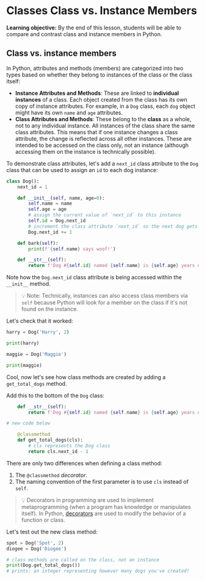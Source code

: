 <h1>
  <span class="headline">Classes</span>
  <span class="subhead">Class vs. Instance Members</span>
</h1>

**Learning objective:** By the end of this lesson, students will be able to compare and contrast class and instance members in Python.

## Class vs. instance members

In Python, attributes and methods (members) are categorized into two types based on whether they belong to instances of the class or the class itself:

- **Instance Attributes and Methods**: These are linked to **individual instances** of a class. Each object created from the class has its own copy of instance attributes. For example, in a `Dog` class, each `dog` object might have its own `name` and `age` attributes.
- **Class Attributes and Methods**: These belong to the **class** as a whole, not to any individual instance. All instances of the class share the same class attributes. This means that if one instance changes a class attribute, the change is reflected across all other instances. These are intended to be accessed on the class only, not an instance (although accessing them on the instance is technically possible).

To demonstrate class attributes, let's add a `next_id` class attribute to the `Dog` class that can be used to assign an `id` to each dog instance:

```python
class Dog():
    next_id = 1

    def __init__(self, name, age=0):
        self.name = name
        self.age = age
        # assign the current value of `next_id` to this instance
        self.id = Dog.next_id
        # increment the class attribute `next_id` so the next dog gets a new ID
        Dog.next_id += 1

    def bark(self):
        print(f'{self.name} says woof!')

    def __str__(self):
        return f'Dog #{self.id} named {self.name} is {self.age} years old.'
```

Note how the `Dog.next_id` class attribute is being accessed within the `__init__` method.

> 💡 Note: Technically, instances can also access class members via `self` because Python will look for a member on the class if it's not found on the instance.

Let's check that it worked:

```python
harry = Dog('Harry', 2)

print(harry)

maggie = Dog('Maggie')

print(maggie)
```

Cool, now let's see how class methods are created by adding a `get_total_dogs` method.

Add this to the bottom of the `Dog` class:

```python
    def __str__(self):
        return f'Dog #{self.id} named {self.name} is {self.age} years old.'

# new code below

    @classmethod
    def get_total_dogs(cls):
        # cls represents the Dog class
        return cls.next_id - 1
```

There are only two differences when defining a class method:

1. The `@classmethod` *decorator*.
2. The naming convention of the first parameter is to use `cls` instead of `self`.

> 💡 Decorators in programming are used to implement metaprogramming (when a program has knowledge or manipulates itself). In Python, [decorators](https://www.programiz.com/python-programming/decorator) are used to modify the behavior of a function or class.

Let's test out the new class method:

```python
spot = Dog('Spot', 2)
diogee = Dog('Diogee')

# class methods are called on the class, not an instance
print(Dog.get_total_dogs()) 
# prints: an integer representing however many dogs you've created!
```
